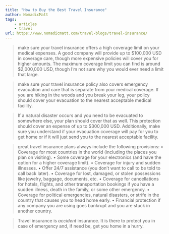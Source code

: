 ```yaml
---
title: "How to Buy the Best Travel Insurance"
author: NomadicMatt
tags: 
    - articles  
    - travel
url: https://www.nomadicmatt.com/travel-blogs/travel-insurance/
---
```


> make sure your travel insurance offers a high coverage limit on your medical expenses. A good company will provide up to $100,000 USD in coverage care, though more expensive policies will cover you for higher amounts. The maximum coverage limit you can find is around $2,000,000 USD, though I’m not sure why you would ever need a limit that large.


> make sure your travel insurance policy also covers emergency evacuation and care that is separate from your medical coverage. If you are hiking in the woods and you break your leg, your policy should cover your evacuation to the nearest acceptable medical facility.


> If a natural disaster occurs and you need to be evacuated to somewhere else, your plan should cover that as well. This protection should cover an expense of up to $300,000 USD.
>  Additionally, make sure you understand if your evacuation coverage will pay for you to get home or if it will just send you to the nearest acceptable facility.


> great travel insurance plans always include the following provisions:
>  • Coverage for most countries in the world (including the places you plan on visiting).
>  • Some coverage for your electronics (and have the option for a higher coverage limit).
>  • Coverage for injury and sudden illnesses.
>  • Offer 24/7 assistance (you don’t want to call to be told to call back later).
>  • Coverage for lost, damaged, or stolen possessions like jewelry, baggage, documents, etc.
>  • Coverage for cancellations for hotels, flights, and other transportation bookings if you have a sudden illness, death in the family, or some other emergency.
>  • Coverage for political emergencies, natural disasters, or strife in the country that causes you to head home early.
>  • Financial protection if any company you are using goes bankrupt and you are stuck in another country.


> Travel insurance is *accident* insurance. It is there to protect you in case of emergency and, if need be, get you home in a hurry.



